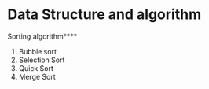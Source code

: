 # Data Structure and algorithm

Sorting algorithm****

1. Bubble sort
2. Selection Sort
3. Quick Sort
4. Merge Sort
